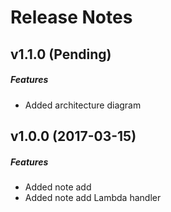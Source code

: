 # Release Notes

## v1.1.0 (Pending)
##### Features
- Added architecture diagram

## v1.0.0 (2017-03-15)
##### Features
- Added note add
- Added note add Lambda handler
